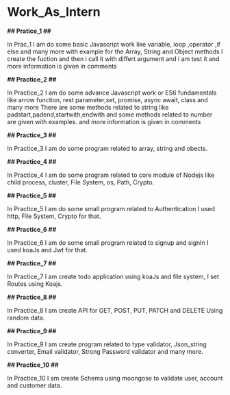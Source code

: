 # Work_As_Intern

**## Pratice_1 ##**

In Prac_1 I am do some basic Javascript work like variable, loop ,operator ,if else and many more with example
for the Array, String and Object methods I create the fuction and then i call it with differt argument and i am test it
and more information is given in comments

**## Practice_2 ##**

In Practice_2 I am do some advance Javascript work or ES6 fundamentals like arrow function, rest parameter,set, promise, async await, class and many more
There are some methods related to string like padstart,padend,startwith,endwith and some methods related to number are given with examples.
and more information is given in comments

**## Practice_3 ##**

In Practice_3 I am do some program related to array, string and obects.

**## Practice_4 ##**

In Practice_4 I am do some program related to core module of Nodejs like child process, cluster, File System, os, Path, Crypto.

**## Practice_5 ##**

In Practice_5 I am do some small program related to Authentication I used http, File System, Crypto for that.

**## Practice_6 ##**

In Practice_6 I am do some small program related to signup and signIn  I used koaJs and Jwt for that.

**## Practice_7 ##**

In Practice_7 I am create todo application using koaJs and file system, I set Routes using Koajs.

**## Practice_8 ##**

In Practice_8 I am create API for GET, POST, PUT, PATCH and DELETE Using random data.

**## Practice_9 ##**

In Practice_9 I am create program related to type validator, Json_string converter, Email validator, Strong Password validator and many more.

**## Practice_10 ##**

In Practice_10 I am create Schema using moongose to validate user, account and customer data.
